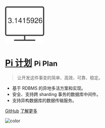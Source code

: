 <!-- _coverpage.md -->

![logo](/static/pi-plan-128.png)

# [Pi 计划](/introduction) <small>Pi Plan</small>

> 让开发这件事变的简单、高效、可靠、稳定。

- 基于 RDBMS 的异地多活方案和实现。
- 安全、支持跨 sharding 事务的数据库中间件。
- 支持异构数据库的数据传输服务。

[GitHub](https://github.com/pi-plan/)
[了解更多](/introduction)
<!-- background color -->
![color](#ffffff)